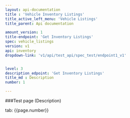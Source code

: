 ```yaml
---
layout: api-documentation
title : 'Vehicle Inventory Listings'
title_active_left_menu: 'Vehicle Listings'
title_parent: Api documentation

amount_version: 1
title-endpoint: 'Get Inventory Listings'
spec: vehicle_listings
version: v1
api: inventory
dropdown-link: 'v1/api/test_api/spec_test/endpoint1_v1'


level: 3
description_edpoint: 'Get Inventory Listings'
title_md : Description
number: 1

---
```




###Test page (Description)

tab: {{page.number}}

